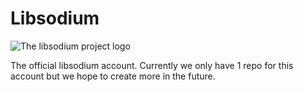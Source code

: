 Libsodium
=========

<img src="" alt="The libsodium project logo">


The official libsodium account.
Currently we only have 1 repo for this account but we hope to create more in the future.
